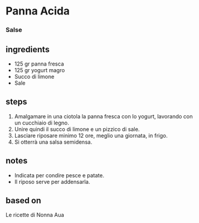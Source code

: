 



# Panna Acida
  
### Salse
## ingredients
  
* 125 gr panna fresca  
* 125 gr yogurt magro  
* Succo di limone  
* Sale
## steps
  
1. Amalgamare in una ciotola la panna fresca con lo yogurt, lavorando con un cucchiaio di legno.  
1. Unire quindi il succo di limone e un pizzico di sale.  
1. Lasciare riposare minimo 12 ore, meglio una giornata, in frigo.  
1. Si otterrà una salsa semidensa.
## notes
  
* Indicata per condire pesce e patate.  
* Il riposo serve per addensarla.
## based on
  
Le ricette di Nonna Aua